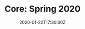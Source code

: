 ---
title: "Core: Spring 2020"
linktitle: "Core: Spring 2020"

# Summarize the Group's content for this semester
summary: >-
  We're continuing to offer most of our Fall 2019 selection, but are giving some
  new topics a try, namely Time Series and Attention. While that means we don't
  cover topics like Computational Cognitive Science this semester, we're
  building out our collection of lecture-workshops. This semester's focus also
  centers around thoroughly developing the interactive components of our 
  lecture-workshops.

location: "HPA1 112"
date: "2020-01-22T17:30:00Z"
lastmod: "2020-01-22T17:30:00Z"
frequency: 1

draft: false

# DO NOT EDIT BELOW THIS LINE ----------
toc: true
weight: 999939

menu_name: core_sp20

menu:
  core_sp20:
    weight: 1
  groups:
    parent: Core
    identifier: core_sp20

user_groups:
  - sp20-core-director
  - sp20-core-coordinator
---